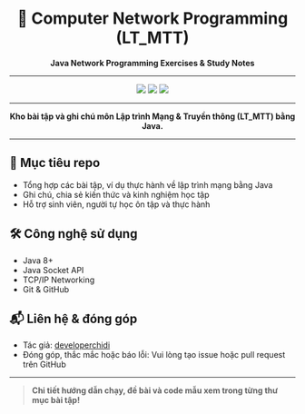 <div align="center">

# 🚀 Computer Network Programming (LT_MTT)

**Java Network Programming Exercises & Study Notes**

---

<img src="https://img.shields.io/badge/Java-ED8B00?style=for-the-badge&logo=java&logoColor=white" />
<img src="https://img.shields.io/badge/Socket%20Programming-Network-blue?style=for-the-badge" />
<img src="https://img.shields.io/badge/Study%20Repo-Education-green?style=for-the-badge" />

---

**Kho bài tập và ghi chú môn Lập trình Mạng & Truyền thông (LT_MTT) bằng Java.**

</div>

---

## 🎯 Mục tiêu repo
- Tổng hợp các bài tập, ví dụ thực hành về lập trình mạng bằng Java
- Ghi chú, chia sẻ kiến thức và kinh nghiệm học tập
- Hỗ trợ sinh viên, người tự học ôn tập và thực hành

## 🛠️ Công nghệ sử dụng
- Java 8+
- Java Socket API
- TCP/IP Networking
- Git & GitHub

## 📬 Liên hệ & đóng góp
- Tác giả: [developerchidi](https://github.com/developerchidi)
- Đóng góp, thắc mắc hoặc báo lỗi: Vui lòng tạo issue hoặc pull request trên GitHub

---

> **Chi tiết hướng dẫn chạy, đề bài và code mẫu xem trong từng thư mục bài tập!**
